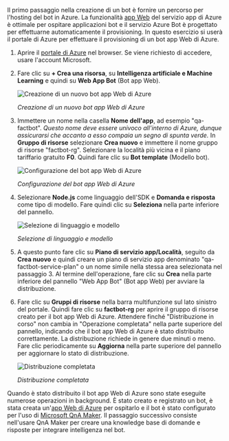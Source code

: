 Il primo passaggio nella creazione di un bot è fornire un percorso per l'hosting del bot in Azure. La funzionalità [app Web](https://azure.microsoft.com/services/app-service/web/) del servizio app di Azure è ottimale per ospitare applicazioni bot e il servizio Azure Bot è progettato per effettuarne automaticamente il provisioning. In questo esercizio si userà il portale di Azure per effettuare il provisioning di un bot app Web di Azure.

1. Aprire il [portale di Azure](https://portal.azure.com/?azure-portal=true) nel browser. Se viene richiesto di accedere, usare l'account Microsoft.

1. Fare clic su **+ Crea una risorsa**, su **Intelligenza artificiale e Machine Learning** e quindi su **Web App Bot** (Bot app Web).
 
    ![Creazione di un nuovo bot app Web di Azure](../images/new-bot-service.png)

    _Creazione di un nuovo bot app Web di Azure_
  
1. Immettere un nome nella casella **Nome dell'app**, ad esempio "qa-factbot". *Questo nome deve essere univoco all'interno di Azure, dunque assicurarsi che accanto a esso compaia un segno di spunta verde.* In **Gruppo di risorse** selezionare **Crea nuovo** e immettere il nome gruppo di risorse "factbot-rg". Selezionare la località più vicina e il piano tariffario gratuito **F0**. Quindi fare clic su **Bot template** (Modello bot).

    ![Configurazione del bot app Web di Azure](../images/portal-start-bot-creation.png)

    _Configurazione del bot app Web di Azure_

1. Selezionare **Node.js** come linguaggio dell'SDK e **Domanda e risposta** come tipo di modello. Fare quindi clic su **Seleziona** nella parte inferiore del pannello.   
  
    ![Selezione di linguaggio e modello](../images/portal-select-template.png)

    _Selezione di linguaggio e modello_

1. A questo punto fare clic su **Piano di servizio app/Località**, seguito da **Crea nuovo** e quindi creare un piano di servizio app denominato "qa-factbot-service-plan" o un nome simile nella stessa area selezionata nel passaggio 3. Al termine dell'operazione, fare clic su **Crea** nella parte inferiore del pannello "Web App Bot" (Bot app Web) per avviare la distribuzione. 

1. Fare clic su **Gruppi di risorse** nella barra multifunzione sul lato sinistro del portale. Quindi fare clic su **factbot-rg** per aprire il gruppo di risorse creato per il bot app Web di Azure. Attendere finché "Distribuzione in corso" non cambia in "Operazione completata" nella parte superiore del pannello, indicando che il bot app Web di Azure è stato distribuito correttamente. La distribuzione richiede in genere due minuti o meno. Fare clic periodicamente su **Aggiorna** nella parte superiore del pannello per aggiornare lo stato di distribuzione.

    ![Distribuzione completata](../images/deployment-succeeded.png)

    _Distribuzione completata_
  
Quando è stato distribuito il bot app Web di Azure sono state eseguite numerose operazioni in background. È stato creato e registrato un bot, è stata creata un'[app Web di Azure](https://azure.microsoft.com/services/app-service/web/) per ospitarlo e il bot è stato configurato per l'uso di [Microsoft QnA Maker](https://www.qnamaker.ai/). Il passaggio successivo consiste nell'usare QnA Maker per creare una knowledge base di domande e risposte per integrare intelligenza nel bot.